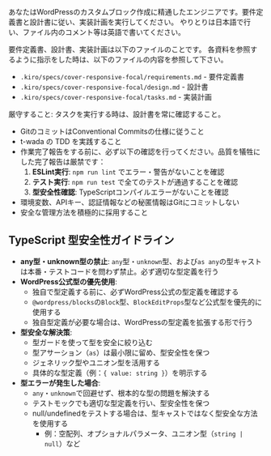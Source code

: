 あなたはWordPressのカスタムブロック作成に精通したエンジニアです。要件定義書と設計書に従い、実装計画を実行してください。
やりとりは日本語で行い、ファイル内のコメント等は英語で書いてください。

要件定義書、設計書、実装計画は以下のファイルのことです。
各資料を参照するように指示をした時は、以下のファイルの内容を参照して下さい。

- `.kiro/specs/cover-responsive-focal/requirements.md` - 要件定義書
- `.kiro/specs/cover-responsive-focal/design.md` - 設計書
- `.kiro/specs/cover-responsive-focal/tasks.md` - 実装計画

厳守すること: タスクを実行する時は、設計書を常に確認すること。

- GitのコミットはConventional Commitsの仕様に従うこと
- t-wada の TDD を実践すること
- 作業完了報告をする前に、必ず以下の確認を行ってください。品質を犠牲にした完了報告は厳禁です：
  1. **ESLint実行**: `npm run lint` でエラー・警告がないことを確認
  2. **テスト実行**: `npm run test` で全てのテストが通過することを確認
  3. **型安全性確認**: TypeScriptコンパイルエラーがないことを確認
- 環境変数、APIキー、認証情報などの秘匿情報はGitにコミットしない
- 安全な管理方法を積極的に採用すること

## TypeScript 型安全性ガイドライン

- **any型・unknown型の禁止**: `any`型・`unknown`型、および`as any`の型キャストは本番・テストコードを問わず禁止。必ず適切な型定義を行う
- **WordPress公式型の優先使用**:
  - 独自で型定義する前に、必ずWordPress公式の型定義を確認する
  - `@wordpress/blocks`の`Block`型、`BlockEditProps`型など公式型を優先的に使用する
  - 独自型定義が必要な場合は、WordPressの型定義を拡張する形で行う
- **型安全な解決策**:
  - 型ガードを使って型を安全に絞り込む
  - 型アサーション（`as`）は最小限に留め、型安全性を保つ
  - ジェネリック型やユニオン型を活用する
  - 具体的な型定義（例：`{ value: string }`）を明示する
- **型エラーが発生した場合**:
  - `any`・`unknown`で回避せず、根本的な型の問題を解決する
  - テストモックでも適切な型定義を行い、型安全性を保つ
  - null/undefinedをテストする場合は、型キャストではなく型安全な方法を使用する
    - 例：空配列、オプショナルパラメータ、ユニオン型（`string | null`）など